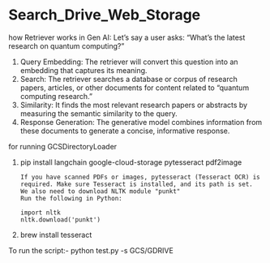 # Search_Drive_Web_Storage

how Retriever works in Gen AI:
Let’s say a user asks: “What’s the latest research on quantum computing?”

1) Query Embedding: The retriever will convert this question into an embedding that captures its meaning.
2) Search: The retriever searches a database or corpus of research papers, articles, or other documents for content related to “quantum computing research.”
3) Similarity: It finds the most relevant research papers or abstracts by measuring the semantic similarity to the query.
4) Response Generation: The generative model combines information from these documents to generate a concise, informative response.


for running GCSDirectoryLoader
1) pip install langchain google-cloud-storage pytesseract pdf2image

       If you have scanned PDFs or images, pytesseract (Tesseract OCR) is required. Make sure Tesseract is installed, and its path is set.
       We also need to download NLTK module "punkt"
       Run the following in Python:

       import nltk
       nltk.download('punkt')

3) brew install tesseract

To run the script:-
       python test.py -s GCS/GDRIVE
